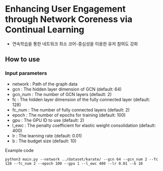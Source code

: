 # Enhancing User Engagement through Network Coreness via Continual Learning
- 연속학습을 통한 네트워크 최소 코어-중심성을 이용한 유저 참여도 강화

## How to use

### Input parameters
- network : Path of the graph data
- gcn : The hidden layer dimension of GCN (default: 64)
- gcn_num : The number of GCN layers (default: 2)
- fc : The hidden layer dimension of the fully connected layer (default: 128)
- fc_num : The number of fully connected layers (default: 2)
- epoch : The number of epochs for training (default: 100)
- gpu : The GPU ID to use (default: 2)
- l_ewc : The penalty coefficient for elastic weight consolidation (default: 400)
- lr : The learning rate (default: 0.01)
- b : The budget size (default: 10)



Example code
```
python3 main.py --network ../dataset/karate/ --gcn 64 --gcn_num 2 --fc 128 --fc_num 2 --epoch 100 --gpu 1 --l_ewc 400 --lr 0.01 --b 10
```




